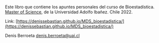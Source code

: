 
Este libro que contiene los apuntes personales del curso de Bioestadística. [Master of Science](https://ingenieria.uai.cl/master-of-science/master-of-science-in-data-science/), de la Universidad Adolfo Ibañez. Chile 2022.


Link: [https://denissebastian.github.io/MDS_bioestadistica/](https://denissebastian.github.io/MDS_bioestadistica/)

Denis Berroeta denis.berroeta@uai.cl
